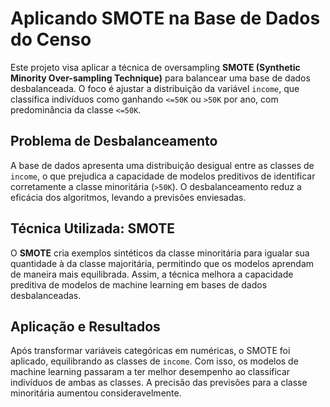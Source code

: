 # Aplicando SMOTE na Base de Dados do Censo

Este projeto visa aplicar a técnica de oversampling **SMOTE (Synthetic Minority Over-sampling Technique)** para balancear uma base de dados desbalanceada. O foco é ajustar a distribuição da variável `income`, que classifica indivíduos como ganhando `<=50K` ou `>50K` por ano, com predominância da classe `<=50K`.

## Problema de Desbalanceamento
A base de dados apresenta uma distribuição desigual entre as classes de `income`, o que prejudica a capacidade de modelos preditivos de identificar corretamente a classe minoritária (`>50K`). O desbalanceamento reduz a eficácia dos algoritmos, levando a previsões enviesadas.

## Técnica Utilizada: SMOTE
O **SMOTE** cria exemplos sintéticos da classe minoritária para igualar sua quantidade à da classe majoritária, permitindo que os modelos aprendam de maneira mais equilibrada. Assim, a técnica melhora a capacidade preditiva de modelos de machine learning em bases de dados desbalanceadas.

## Aplicação e Resultados
Após transformar variáveis categóricas em numéricas, o SMOTE foi aplicado, equilibrando as classes de `income`. Com isso, os modelos de machine learning passaram a ter melhor desempenho ao classificar indivíduos de ambas as classes. A precisão das previsões para a classe minoritária aumentou consideravelmente.

